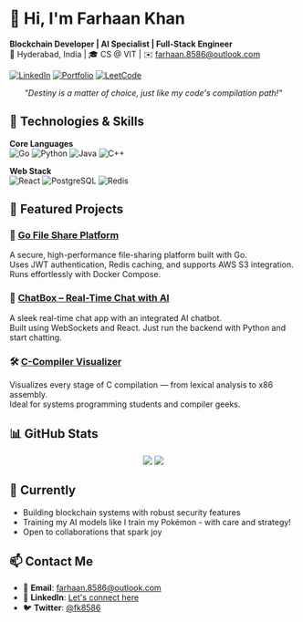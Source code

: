 # 👋 Hi, I'm Farhaan Khan

**Blockchain Developer | AI Specialist | Full-Stack Engineer**  
📍 Hyderabad, India | 🎓 CS @ VIT | ✉️ [farhaan.8586@outlook.com](mailto:farhaan.8586@outlook.com)  

[![LinkedIn](https://img.shields.io/badge/LinkedIn-0077B5?style=for-the-badge&logo=linkedin&logoColor=white)](https://linkedin.com/in/farhaan-khan-1629202b8)
[![Portfolio](https://img.shields.io/badge/Portfolio-4285F4?style=for-the-badge&logo=google-chrome&logoColor=white)](https://fakubwoy.github.io/portfolio/)
[![LeetCode](https://img.shields.io/badge/LeetCode-FFA116?style=for-the-badge&logo=leetcode&logoColor=white)](https://leetcode.com/Farhaan8586/)

<div align="center">
  <p><em>"Destiny is a matter of choice, just like my code's compilation path!"</em></p>
</div>

## 🔧 Technologies & Skills

**Core Languages**  
![Go](https://img.shields.io/badge/Go-00ADD8?style=flat&logo=go&logoColor=white)
![Python](https://img.shields.io/badge/Python-3776AB?style=flat&logo=python&logoColor=white)
![Java](https://img.shields.io/badge/Java-007396?style=flat&logo=java&logoColor=white)
![C++](https://img.shields.io/badge/C++-00599C?style=flat&logo=c%2B%2B&logoColor=white)

**Web Stack**  
![React](https://img.shields.io/badge/React-61DAFB?style=flat&logo=react&logoColor=black)
![PostgreSQL](https://img.shields.io/badge/PostgreSQL-4169E1?style=flat&logo=postgresql&logoColor=white)
![Redis](https://img.shields.io/badge/Redis-DC382D?style=flat&logo=redis&logoColor=white)

## 🚀 Featured Projects

### 🔐 [Go File Share Platform](https://github.com/fakubwoy/22BKT0054_Backend)
A secure, high-performance file-sharing platform built with Go.  
Uses JWT authentication, Redis caching, and supports AWS S3 integration. Runs effortlessly with Docker Compose.

### 💬 [ChatBox – Real-Time Chat with AI](https://github.com/fakubwoy/chatbox)
A sleek real-time chat app with an integrated AI chatbot.  
Built using WebSockets and React. Just run the backend with Python and start chatting.

### 🛠️ [C-Compiler Visualizer](https://github.com/fakubwoy/c-compiler)
Visualizes every stage of C compilation — from lexical analysis to x86 assembly.  
Ideal for systems programming students and compiler geeks.

## 📊 GitHub Stats
<div align="center"> 
  <img src="https://github-readme-stats.vercel.app/api?username=fakubwoy&show_icons=true&theme=nightowl"> 
  <img src="https://github-readme-stats.vercel.app/api/top-langs/?username=fakubwoy&layout=compact&theme=nightowl"> 
</div>

## 🎯 Currently
* Building blockchain systems with robust security features
* Training my AI models like I train my Pokémon - with care and strategy!
* Open to collaborations that spark joy

## 📫 Contact Me
* 📧 **Email**: farhaan.8586@outlook.com
* 💼 **LinkedIn**: [Let's connect here](https://www.linkedin.com/in/farhaan-khan-1629202b8/)
* 🐦 **Twitter**: [@fk8586](https://x.com/fk8586)
